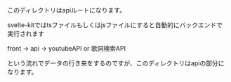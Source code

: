 このディレクトリはapiルートになります。

svelte-kitではtsファイルもしくはjsファイルにすると自動的にバックエンドで実行されます

 front -> api -> youtubeAPI or 歌詞検索API

という流れでデータの行き来をするのですが、このディレクトリはapiの部分になります。
